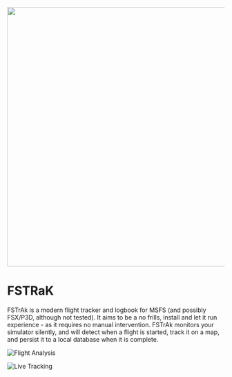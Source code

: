 <img src="https://github.com/o4oren/FSTRaK/assets/23486326/3730f175-ab8c-47b3-9aad-bedbbefc2897" width="800" height="600">

# FSTRaK

FSTrAk is a modern flight tracker and logbook for MSFS (and possibly FSX/P3D, although not tested).
It aims to be a no frills, install and let it run experience - as it requires no manual intervention.
FSTrAk monitors your simulator silently, and will detect when a flight is started, track it on a map, and persist it to a local database when it is complete.

![Flight Analysis](https://github.com/o4oren/FSTRaK/assets/23486326/d7be6646-1491-4e67-a32c-ca17e2c9d446)

![Live Tracking](https://github.com/o4oren/FSTRaK/assets/23486326/fdf91d52-2cb3-4aab-874d-d22d42660b7c)
